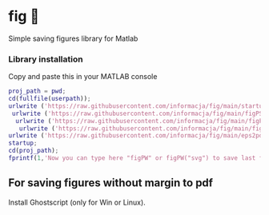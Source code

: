 # fig 💽
Simple saving figures library for Matlab

### Library installation
Copy and paste this in your MATLAB console
```matlab
proj_path = pwd;
cd(fullfile(userpath));
urlwrite ('https://raw.githubusercontent.com/informacja/fig/main/startup.m', 'startup.m');
 urlwrite ('https://raw.githubusercontent.com/informacja/fig/main/figPSW.m', 'figPSW.m');
  urlwrite ('https://raw.githubusercontent.com/informacja/fig/main/figPW.m', 'figPW.m');
   urlwrite ('https://raw.githubusercontent.com/informacja/fig/main/figP.m', 'figP.m');
urlwrite ('https://raw.githubusercontent.com/informacja/fig/main/eps2pdf.m', 'eps2pdf.m');
startup;
cd(proj_path);
fprintf(1,'Now you can type here "figPW" or figPW("svg") to save last figure. If you want save all opened figures just run "figPSW".\nIf you add an extension as a first parmeter timestamp will be added to filename\n')
```

## For saving figures without margin to pdf

Install Ghostscript (only for Win or Linux).
